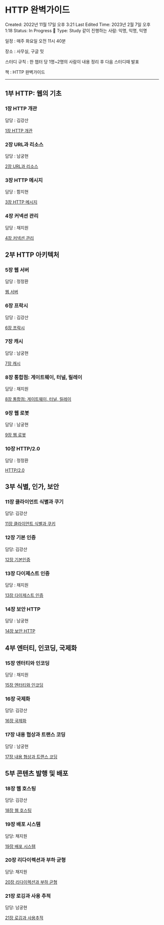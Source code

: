 # HTTP 완벽가이드

Created: 2022년 11월 17일 오후 3:21
Last Edited Time: 2023년 2월 7일 오후 1:18
Status: In Progress 🙌
Type: Study
같이 진행하는 사람: 익명, 익명, 익명

일정 : 매주 화요일 오전 11시 40분

장소 : 사무실, 구글 밋

스터디 규칙 : 한 챕터 당 1명~2명의 사람이 내용 정리 후 다음 스터디때 발표

책 : HTTP 완벽가이드

---

## 1부 HTTP: 웹의 기초

### 1장 HTTP 개관

담당 : 김강산

[1장 HTTP 개관](HTTP%20완벽가이드%204964949800784190921afe3fe790afec/1장%20HTTP%20개관%207045d0de15f34592ab07090606a252c0.md)

### 2장 URL과 리소스

담당 : 남궁현

[2장 URL과 리소스](HTTP%20완벽가이드%204964949800784190921afe3fe790afec/2장%20URL과%20리소스%20986922af429f488695acc630e88b0e7a.md)

### 3장 HTTP 메시지

담당 : 함지현

[3장 HTTP 메시지](HTTP%20완벽가이드%204964949800784190921afe3fe790afec/3장%20HTTP%20메시지%20f823ccfc7b8f470ab37239b5da81fa58.md)

### 4장 커넥션 관리

담당 : 채지원

[4장 커넥션 관리](HTTP%20완벽가이드%204964949800784190921afe3fe790afec/4장%20커넥션%20관리%20443d3fc9343c43a094783c5f41808dbf.md)

## 2부 HTTP 아키텍처

### 5장 웹 서버

담당 : 정정환

[웹 서버](HTTP%20완벽가이드%204964949800784190921afe3fe790afec/웹%20서버%20531ac840c79045a793f2a43e4f56803a.md)

### 6장 프락시

담당 : 김강산

[6장 프락시](HTTP%20완벽가이드%204964949800784190921afe3fe790afec/6장%20프락시%20a313036d642c4240873340bcc0a97222.md)

### 7장 캐시

담당 : 남궁현

[7장 캐시](HTTP%20완벽가이드%204964949800784190921afe3fe790afec/7장%20캐시%20b8ca6f2cbc4e4636b1416fc67efc6f4a.md)

### 8장 통합점: 게이트웨이, 터널, 릴레이

담당 : 채지원

[8장 통합점: 게이트웨이, 터널, 릴레이](HTTP%20완벽가이드%204964949800784190921afe3fe790afec/8장%20통합점%20게이트웨이,%20터널,%20릴레이%20725e93ff39394724aafbb803b99d24b7.md)

### 9장 웹 로봇

담당 : 남궁현

[9장 웹 로봇](HTTP%20완벽가이드%204964949800784190921afe3fe790afec/9장%20웹%20로봇%209ba0e125d56e4e4a822e2f003d578649.md)

### 10장 HTTP/2.0

담당 : 정정환

[HTTP/2.0](HTTP%20완벽가이드%204964949800784190921afe3fe790afec/HTTP%202%200%200a7f67ef461e4e5986099ee0ce1402d3.md)

## 3부 식별, 인가, 보안

### 11장 클라이언트 식별과 쿠기

담당: 김강산

[11장 클라이언트 식별과 쿠키](HTTP%20완벽가이드%204964949800784190921afe3fe790afec/11장%20클라이언트%20식별과%20쿠키%207bda0152db644bff9e0cd457a3669d2d.md)

### 12장 기본 인증

담당: 김강산

[12장 기본인증](HTTP%20완벽가이드%204964949800784190921afe3fe790afec/12장%20기본인증%20341043f41b9d45af996a866b50710627.md)

### 13장 다이제스트 인증

담당 : 채지원

[13장 다이제스트 인증](HTTP%20완벽가이드%204964949800784190921afe3fe790afec/13장%20다이제스트%20인증%20febb31420ca3465bb94c358d4ea472ba.md)

### 14장 보안 HTTP

담당 : 남궁현

[14장 보안 HTTP](HTTP%20완벽가이드%204964949800784190921afe3fe790afec/14장%20보안%20HTTP%20c22aae28091b4e5a8deec4b2d9baccfd.md)

## 4부 엔터티, 인코딩, 국제화

### 15장 엔터티와 인코딩

담당 : 채지원

[15장 엔터티와 인코딩](HTTP%20완벽가이드%204964949800784190921afe3fe790afec/15장%20엔터티와%20인코딩%205d97121a28404fa2baf71853a09d4739.md)

### 16장 국제화

담당: 김강산

[16장 국제화](HTTP%20완벽가이드%204964949800784190921afe3fe790afec/16장%20국제화%20efa54e27eb9b4874870d22da7eb6cfe6.md)

### 17장 내용 협상과 트랜스 코딩

담당 : 남궁현

[17장 내용 협상과 트랜스 코딩](HTTP%20완벽가이드%204964949800784190921afe3fe790afec/17장%20내용%20협상과%20트랜스%20코딩%20390fb2eefdf1401b8fcb1a72fd923910.md)

## 5부 콘텐츠 발행 및 배포

### 18장 웹 호스팅

담당: 김강산

[18장 웹 호스팅](HTTP%20완벽가이드%204964949800784190921afe3fe790afec/18장%20웹%20호스팅%2026a0f30769994629ad85a34423a9487b.md)

### 19장 배포 시스템

담당: 채지원

[19장 배포 시스템](HTTP%20완벽가이드%204964949800784190921afe3fe790afec/19장%20배포%20시스템%20f0043131e41941a38413be094b0c924c.md)

### 20장 리다이렉션과 부하 균형

담당: 채지원

[20장 리다이렉션과 부하 균형](HTTP%20완벽가이드%204964949800784190921afe3fe790afec/20장%20리다이렉션과%20부하%20균형%202d469b8cf61349089b36544285ee071f.md)

### 21장 로깅과 사용 추적

담당: 남궁현

[21장 로깅과 사용추적](HTTP%20완벽가이드%204964949800784190921afe3fe790afec/21장%20로깅과%20사용추적%20482813e79e8e4dc79dd0eb39cf54aa35.md)